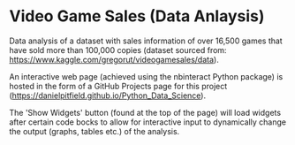 # Video Game Sales (Data Anlaysis)

Data analysis of a dataset with sales information of over 16,500 games that have sold more than 100,000 copies (dataset sourced from: https://www.kaggle.com/gregorut/videogamesales/data).

An interactive web page (achieved using the nbinteract Python package) is hosted in the form of a GitHub Projects page for this project (https://danielpitfield.github.io/Python_Data_Science).

The 'Show Widgets' button (found at the top of the page) will load widgets after certain code bocks to allow for interactive input to dynamically change the output (graphs, tables etc.) of the analysis.
